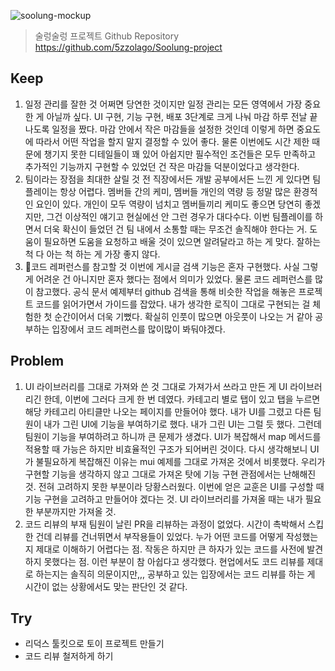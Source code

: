 ![soolung-mockup](https://user-images.githubusercontent.com/82587107/209748921-f2cf47db-d11c-49ad-a74b-1100d69b3d47.jpg)

> 술렁술렁 프로젝트 Github Repository
> https://github.com/5zzolago/Soolung-project

## Keep
1. 일정 관리를 잘한 것
   어쩌면 당연한 것이지만 일정 관리는 모든 영역에서 가장 중요한 게 아닐까 싶다. UI 구현, 기능 구현, 배포 3단계로 크게 나눠 마감 하루 전날 끝나도록 일정을 짰다. 마감 안에서 작은 마감들을 설정한 것인데 이렇게 하면 중요도에 따라서 어떤 작업을 할지 말지 결정할 수 있어 좋다. 물론 이번에도 시간 제한 때문에 챙기지 못한 디테일들이 꽤 있어 아쉽지만 필수적인 조건들은 모두 만족하고 추가적인 기능까지 구현할 수 있었던 건 작은 마감들 덕분이었다고 생각한다.
2. 팀이라는 장점을 최대한 살릴 것
   전 직장에서든 개발 공부에서든 느낀 게 있다면 팀플레이는 항상 어렵다. 멤버들 간의 케미, 멤버들 개인의 역량 등 정말 많은 환경적인 요인이 있다. 개인이 모두 역량이 넘치고 멤버들끼리 케미도 좋으면 당연히 좋겠지만, 그건 이상적인 얘기고 현실에선 안 그런 경우가 대다수다. 이번 팀플레이를 하면서 더욱 확신이 들었던 건 팀 내에서 소통할 때는 무조건 솔직해야 한다는 거. 도움이 필요하면 도움을 요청하고 배울 것이 있으면 알려달라고 하는 게 맞다. 잘하는 척 다 아는 척 하는 게 가장 좋지 않다.
3. 코드 레퍼런스를 참고할 것
   이번에 게시글 검색 기능은 혼자 구현했다. 사실 그렇게 어려운 건 아니지만 혼자 했다는 점에서 의미가 있었다. 물론 코드 레퍼런스를 많이 참고했다. 공식 문서 예제부터 github 검색을 통해 비슷한 작업을 해놓은 프로젝트 코드를 읽어가면서 가이드를 잡았다. 내가 생각한 로직이 그대로 구현되는 걸 체험한 첫 순간이어서 더욱 기뻤다. 확실히 인풋이 많으면 아웃풋이 나오는 거 같아 공부하는 입장에서 코드 레퍼런스를 많이많이 봐둬야겠다.

## Problem
1. UI 라이브러리를 그대로 가져와 쓴 것
   그대로 가져가서 쓰라고 만든 게 UI 라이브러리긴 한데, 이번에 그러다 크게 한 번 데였다. 카테고리 별로 탭이 있고 탭을 누르면 해당 카테고리 아티클만 나오는 페이지를 만들어야 했다. 내가 UI를 그렸고 다른 팀원이 내가 그린 UI에 기능을 부여하기로 했다. 내가 그린 UI는 그럴 듯 했다. 그런데 팀원이 기능을 부여하려고 하니까 큰 문제가 생겼다. UI가 복잡해서 map 메서드를 적용할 때 가능은 하지만 비효율적인 구조가 되어버린 것이다. 다시 생각해보니 UI가 불필요하게 복잡해진 이유는 mui 예제를 그대로 가져온 것에서 비롯했다. 우리가 구현할 기능을 생각하지 않고 그대로 가져온 탓에 기능 구현 관점에서는 난해해진 것. 전혀 고려하지 못한 부분이라 당황스러웠다. 이번에 얻은 교훈은 UI를 구성할 때 기능 구현을 고려하고 만들어야 겠다는 것. UI 라이브러리를 가져올 때는 내가 필요한 부분까지만 가져올 것.
2. 코드 리뷰의 부재
   팀원이 날린 PR을 리뷰하는 과정이 없었다. 시간이 촉박해서 스킵한 건데 리뷰를 건너뛰면서 부작용들이 있었다. 누가 어떤 코드를 어떻게 작성했는지 제대로 이해하기 어렵다는 점. 작동은 하지만 큰 하자가 있는 코드를 사전에 발견하지 못했다는 점. 이런 부분이 참 아쉽다고 생각했다. 현업에서도 코드 리뷰를 제대로 하는지는 솔직히 의문이지만,,, 공부하고 있는 입장에서는 코드 리뷰를 하는 게 시간이 없는 상황에서도 맞는 판단인 것 같다.

## Try
- 리덕스 툴킷으로 토이 프로젝트 만들기
- 코드 리뷰 철저하게 하기